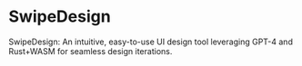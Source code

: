# SwipeDesign
SwipeDesign: An intuitive, easy-to-use UI design tool leveraging GPT-4 and Rust+WASM for seamless design iterations.
